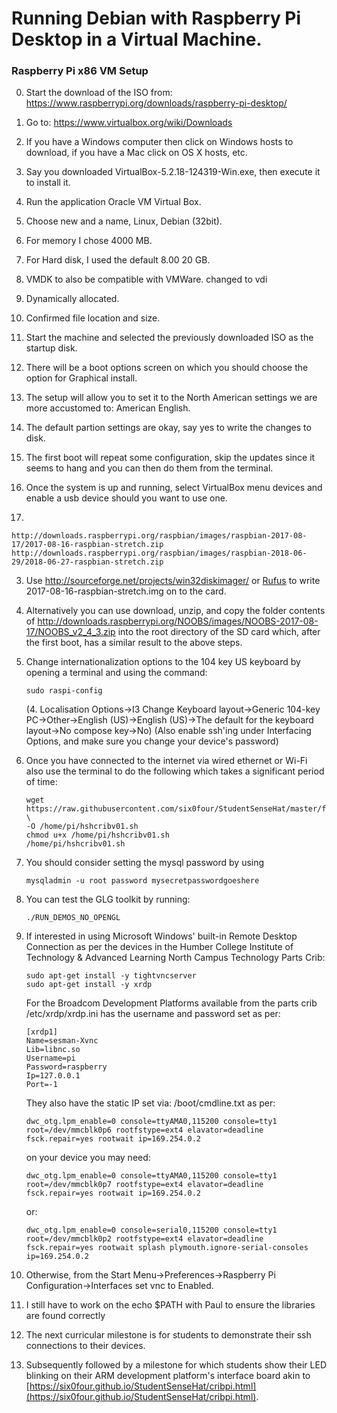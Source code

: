 # Running Debian with Raspberry Pi Desktop in a Virtual Machine.

### Raspberry Pi x86 VM Setup

0.  Start the download of the ISO from: https://www.raspberrypi.org/downloads/raspberry-pi-desktop/

1.  Go to:
    <https://www.virtualbox.org/wiki/Downloads>

1.  If you have a Windows computer then click on Windows hosts to download, if you have a Mac click on OS X hosts, etc.

2.  Say you downloaded VirtualBox-5.2.18-124319-Win.exe, then execute it to install it.

2.  Run the application Oracle VM Virtual Box.

2.  Choose new and a name, Linux, Debian (32bit).

2.  For memory I chose 4000 MB.

2.  For Hard disk, I used the default 8.00 20 GB.

2.  VMDK to also be compatible with VMWare.  changed to vdi

2.  Dynamically allocated.

2.  Confirmed file location and size.

2.  Start the machine and selected the previously downloaded ISO as the startup disk.


2.  There will be a boot options screen on which you should choose the option for Graphical install.

2.  The setup will allow you to set it to the North American settings we are more accustomed to: American English.

2.  The default partion settings are okay, say yes to write the changes to disk.

2.  The first boot will repeat some configuration, skip the updates since it seems to hang and you can then do them from the terminal.

2.  Once the system is up and running, select VirtualBox menu devices and enable a usb device should you want to use one.

2.  
	
	http://downloads.raspberrypi.org/raspbian/images/raspbian-2017-08-17/2017-08-16-raspbian-stretch.zip
	http://downloads.raspberrypi.org/raspbian/images/raspbian-2018-06-29/2018-06-27-raspbian-stretch.zip
 
3.  Use http://sourceforge.net/projects/win32diskimager/ or [Rufus](http://www.alanlay.com/blog/2014/6/8/raspberry-pi) to write 2017-08-16-raspbian-stretch.img on to the card.

4.  Alternatively you can use download, unzip, and copy the folder contents of
    http://downloads.raspberrypi.org/NOOBS/images/NOOBS-2017-08-17/NOOBS_v2_4_3.zip
    into the root directory of the SD card which, after the first boot, has a similar result to the above
    steps.

5.  Change internationalization options to the 104 key US keyboard by opening a terminal and using the command:  
    ```Shell
	sudo raspi-config  
	```
	(4. Localisation Options->I3 Change Keyboard layout->Generic 104-key PC->Other->English (US)->English (US)->The default for the keyboard layout->No compose key->No)
	(Also enable ssh'ing under Interfacing Options, and make sure you change your device's password)  

6.  Once you have connected to the internet via wired ethernet or Wi-Fi also use the terminal to do the following which takes a significant period of time:  
	```Shell
	wget https://raw.githubusercontent.com/six0four/StudentSenseHat/master/firmware/hshcribv01.sh \  
	-O /home/pi/hshcribv01.sh  
	chmod u+x /home/pi/hshcribv01.sh  
	/home/pi/hshcribv01.sh  
	```
	
7.  You should consider setting the mysql password by using
	```Shell
	mysqladmin -u root password mysecretpasswordgoeshere
	```
8.  You can test the GLG toolkit by running:
	```Shell
	./RUN_DEMOS_NO_OPENGL
	```

9.  If interested in using Microsoft Windows' built-in Remote Desktop Connection as per the devices in the Humber College Institute of Technology & Advanced Learning North Campus Technology Parts Crib:
    ```Shell
	sudo apt-get install -y tightvncserver
	sudo apt-get install -y xrdp
	```
    For the Broadcom Development Platforms available from the parts crib /etc/xrdp/xrdp.ini has the username and password set as per:
	```
	[xrdp1]
	Name=sesman-Xvnc
	Lib=libnc.so
	Username=pi
	Password=raspberry
	Ip=127.0.0.1
	Port=-1
	```
	They also have the static IP set via: /boot/cmdline.txt as per:
	```
	dwc_otg.lpm_enable=0 console=ttyAMA0,115200 console=tty1 root=/dev/mmcblk0p6 rootfstype=ext4 elavator=deadline fsck.repair=yes rootwait ip=169.254.0.2
	```
	on your device you may need:
	```
	dwc_otg.lpm_enable=0 console=ttyAMA0,115200 console=tty1 root=/dev/mmcblk0p7 rootfstype=ext4 elavator=deadline fsck.repair=yes rootwait ip=169.254.0.2
	```
	or:
	```
	dwc_otg.lpm_enable=0 console=serial0,115200 console=tty1 root=/dev/mmcblk0p2 rootfstype=ext4 elavator=deadline fsck.repair=yes rootwait splash plymouth.ignore-serial-consoles ip=169.254.0.2
	```

10.  Otherwise, from the Start Menu->Preferences->Raspberry Pi Configuration->Interfaces set vnc to Enabled.

11. I still have to work on the echo $PATH with Paul to ensure the libraries are found correctly

12. The next curricular milestone is for students to demonstrate their ssh connections to their devices.

13. Subsequently followed by a milestone for which students show their LED blinking on their ARM development platform's interface board akin to [https://six0four.github.io/StudentSenseHat/cribpi.html](https://six0four.github.io/StudentSenseHat/cribpi.html).
